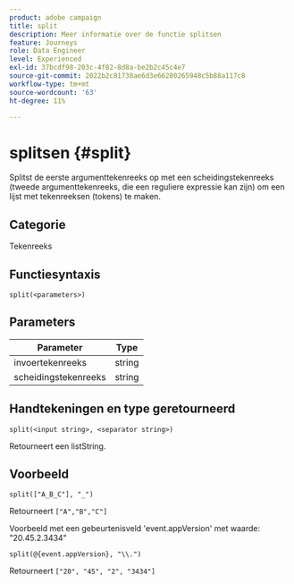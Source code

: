 ```yaml
---
product: adobe campaign
title: split
description: Meer informatie over de functie splitsen
feature: Journeys
role: Data Engineer
level: Experienced
exl-id: 37bcdf98-203c-4f82-8d8a-be2b2c45c4e7
source-git-commit: 2022b2c81738ae6d3e66280265948c5b88a117c8
workflow-type: tm+mt
source-wordcount: '63'
ht-degree: 11%

---
```


# splitsen {#split}

Splitst de eerste argumenttekenreeks op met een scheidingstekenreeks (tweede argumenttekenreeks, die een reguliere expressie kan zijn) om een lijst met tekenreeksen (tokens) te maken.

## Categorie

Tekenreeks

## Functiesyntaxis

`split(<parameters>)`

## Parameters

| Parameter | Type |
|-----------|------------------|
| invoertekenreeks | string |
| scheidingstekenreeks | string |

## Handtekeningen en type geretourneerd

`split(<input string>, <separator string>)`

Retourneert een listString.

## Voorbeeld

`split(["A_B_C"], "_")`

Retourneert `["A","B","C"]`

Voorbeeld met een gebeurtenisveld &#39;event.appVersion&#39; met waarde: &quot;20.45.2.3434&quot;

`split(@{event.appVersion}, "\\.")`

Retourneert `["20", "45", "2", "3434"]`
